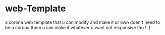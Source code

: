 # web-Template
a corona web template that u can modify and make it ur own 
doen't need to be a corona them u can make it whatever u want
not responsive tho ! :)

